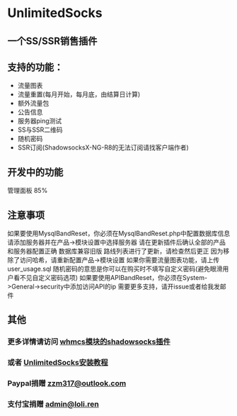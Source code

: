 # UnlimitedSocks
## 一个SS/SSR销售插件

## 支持的功能：
* 流量图表
* 流量重置(每月开始，每月底，由结算日计算)
* 额外流量包
* 公告信息
* 服务器ping测试
* SS与SSR二维码
* 随机密码
* SSR订阅(ShadowsocksX-NG-R8的无法订阅请找客户端作者)

## 开发中的功能  
管理面板 85%

## 注意事项
如果要使用MysqlBandReset，你必须在MysqlBandReset.php中配置数据库信息
请添加服务器并在产品->模块设置中选择服务器
请在更新插件后确认全部的产品和服务器配置正确
数据库兼容旧版
路线列表进行了更新，请检查然后更正
因为移除了访问哈希，请重新配置产品->模块设置
如果你需要流量图表功能，请上传user_usage.sql
随机密码的意思是你可以在购买时不填写自定义密码(避免眼滑用户看不见自定义密码选项)
如果要使用APIBandReset，你必须在System->General->security中添加访问API的ip
需要更多支持，请开issue或者给我发邮件

## 其他
### 更多详情请访问 [whmcs模块的shadowsocks插件](http://www.mak-blog.com/whmcs-shadowsocks-plugin.html)
### 或者 [UnlimitedSocks安装教程](http://www.loli.ren/index.php/2017/07/24/unlimitedsocks%E5%AE%89%E8%A3%85%E6%96%B9%E6%B3%95/)

### Paypal捐赠 zzm317@outlook.com
### 支付宝捐赠 admin@loli.ren
